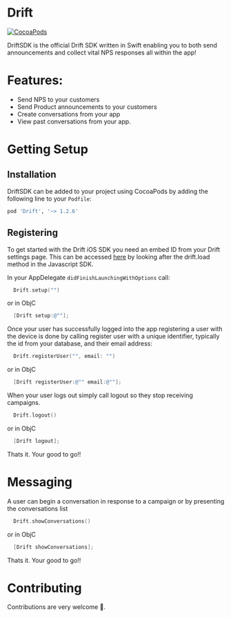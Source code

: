 Drift
============
[![CocoaPods](https://img.shields.io/cocoapods/v/Drift.svg)](https://github.com/Driftt/drift-sdk-ios)

DriftSDK is the official Drift SDK written in Swift enabling you to both send announcements and collect vital NPS responses all within the app!


# Features:
- Send NPS to your customers
- Send Product announcements to your customers
- Create conversations from your app
- View past conversations from your app.


# Getting Setup

## Installation
DriftSDK can be added to your project using CocoaPods by adding the following line to your `Podfile`:

```ruby
pod 'Drift', '~> 1.2.6'
```

## Registering

To get started with the Drift iOS SDK you need an embed ID from your Drift settings page. This can be accessed [here](https://app.drift.com/settings/livechat) by looking after the drift.load method in the Javascript SDK.

In your AppDelegate `didFinishLaunchingWithOptions` call:
```Swift
  Drift.setup("")
```

or in ObjC
```objectivec
  [Drift setup:@""];
```

Once your user has successfully logged into the app registering a user with the device is done by calling register user with a unique identifier, typically the id from your database, and their email address:

```Swift
  Drift.registerUser("", email: "")
```
or in ObjC
```objectivec
  [Drift registerUser:@"" email:@""];
```

When your user logs out simply call logout so they stop receiving campaigns.

```Swift
  Drift.logout()
```

or in ObjC

```objectivec
  [Drift logout];
```

Thats it. Your good to go!!

# Messaging

A user can begin a conversation in response to a campaign or by presenting the conversations list

```Swift
  Drift.showConversations()
```

or in ObjC

```objectivec
  [Drift showConversations];
```

Thats it. Your good to go!!


# Contributing

Contributions are very welcome 🤘.

